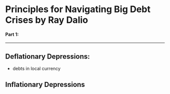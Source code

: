 # Principles for Navigating Big Debt Crises by Ray Dalio 
#### Part 1:
---

## Deflationary Depressions: 
- debts in local currency 



## Inflationary Depressions 